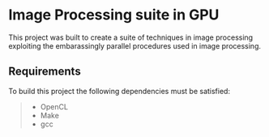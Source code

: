 # Image Processing suite in GPU
This project was built to create a suite of techniques in image processing exploiting the embarassingly parallel procedures used in image processing.

## Requirements
To build this project the following dependencies must be satisfied:
> - OpenCL
> - Make
> - gcc 
